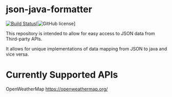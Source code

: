 # json-java-formatter 
[![Build Status](https://travis-ci.org/blakematis/json-java-formatter.svg?branch=master)](https://travis-ci.org/blakematis/json-java-formatter)[![GitHub license](https://img.shields.io/badge/license-lgpl-3.0.svg)]

This repository is intended to allow for easy access to JSON data from Third-party APIs.

It allows for unique implementations of data mapping from JSON to java and vice versa.

# Currently Supported APIs
OpenWeatherMap
https://openweathermap.org/
